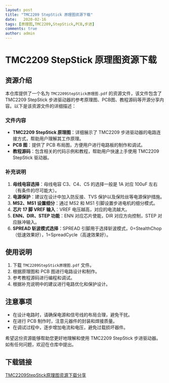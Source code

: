 ```yaml
---
layout: post
title: "TMC2209 StepStick 原理图资源下载"
date:   2020-02-16
tags: [原理图,TMC2209,StepStick,PCB,步进]
comments: true
author: admin
---
```

# TMC2209 StepStick 原理图资源下载

## 资源介绍

本仓库提供了一个名为 `TMC2209StepStick原理图.pdf` 的资源文件，该文件包含了 TMC2209 StepStick 步进驱动器的参考原理图、PCB图、教程源码等开源分享内容。以下是该资源文件的详细描述：

### 文件内容

- **TMC2209 StepStick 原理图**：详细展示了 TMC2209 步进驱动器的电路连接方式，帮助用户理解其工作原理。
- **PCB 图**：提供了 PCB 布局图，方便用户进行电路板的制作和调试。
- **教程源码**：包含相关的代码示例和教程，帮助用户快速上手使用 TMC2209 StepStick 驱动器。

### 补充说明

1. **母线电容选择**：母线电容 C3、C4、C5 的选择一般是 1A 对应 100uF 左右（有条件的尽可能大）。
2. **电源保护**：建议在设计中加入防反接、TVS 保护以及保险丝等电源保护措施。
3. **MS2、MS1 设置细分**：通过 MS2 和 MS1 引脚设置步进电机的细分模式。
4. **芯片 17 脚 VREF 输入**：VREF 电压越高，对应的电流越大。
5. **ENN、DIR、STEP 功能**：ENN 对应芯片使能，DIR 对应方向控制，STEP 对应脉冲输入。
6. **SPREAD 斩波模式选择**：SPREAD 引脚用于选择斩波模式，0=StealthChop（低速效果好），1=SpreadCycle（高速效果好）。

## 使用说明

1. 下载 `TMC2209StepStick原理图.pdf` 文件。
2. 根据原理图和 PCB 图进行电路设计和制作。
3. 参考教程源码进行编程和调试。
4. 根据补充说明中的建议进行电路优化和保护设计。

## 注意事项

- 在设计电路时，请确保电源和信号线的布局合理，避免干扰。
- 在进行 PCB 制作时，注意元器件的封装和焊接质量。
- 在调试过程中，逐步增加电流和电压，避免过载损坏器件。

希望这份资源能够帮助您更好地理解和使用 TMC2209 StepStick 步进驱动器。如有任何问题，欢迎在仓库中提出。

## 下载链接

[TMC2209StepStick原理图资源下载分享](https://pan.quark.cn/s/ab06222b79dd)